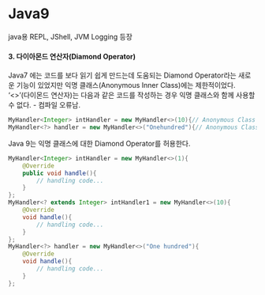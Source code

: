 # Java9



java용 REPL, JShell, JVM Logging 등장





#### 3. 다이아몬드 연산자(Diamond Operator)

Java7 에는 코드를 보다 읽기 쉽게 만드는데 도움되는 Diamond Operator라는 새로운 기능이 있었지만 익명 클래스(Anonymous Inner Class)에는 제한적이었다. ‘<>’(다이몬드 연산자)는 다음과 같은 코드를 작성하는 경우 익명 클래스와 함께 사용할 수 없다. - 컴파일 오류남.



```java
MyHandler<Integer> intHandler = new MyHandler<>(10){// Anonymous Class };
MyHandler<?> handler = new MyHandler<>("Onehundred"){// Anonymous Class };
```

Java 9는 익명 클래스에 대한 Diamond Operator를 허용한다.

```java
MyHandler<Integer> intHandler = new MyHandler<>(1){
    @Override
    public void handle(){
        // handling code...
    }
};
MyHandler<? extends Integer> intHandler1 = new MyHandler<>(10){
    @Override
    void handle(){
        // handling code...
    }
};
MyHandler<?> handler = new MyHandler<>("One hundred"){
    @Override
    void handle(){
        // handling code...
    }
};
```

